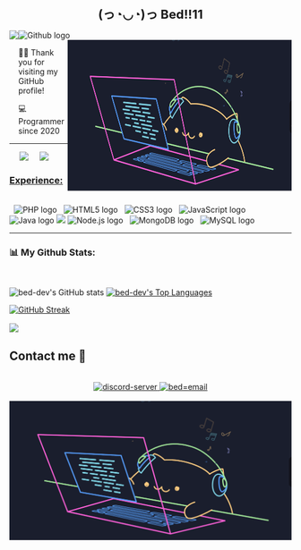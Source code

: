 <h1 align="center" style="font-size: 22px"> (っ◔◡◔)っ Bed!!11 </h1><span><img src="https://img.shields.io/badge/GitHub-100000?style=for-the-badge&logo=github&logoColor=white" alt="Github logo" title="Github" height="25" /></span>

<img align="left" height="200" src="https://media.giphy.com/media/ao9DUiTKH60XS/giphy.gif"/>


<a target="_blank" align="center">
  <img align="right" top="500" height="270" width="400" alt="GIF" src="https://github.com/SophieNguyen113/SophieNguyen113/blob/main/Sophie%20Nguyen%20-%20CatCat.gif">
  
</a>



🙋‍♂️ Thank you for visiting my GitHub profile! 

💻 Programmer since 2020

<hr>

<p align='center'>
<img src="https://komarev.com/ghpvc/?username=bed-dev">&nbsp;&nbsp;&nbsp;&nbsp;
<img src="https://img.shields.io/github/followers/bed-dev?style=social">&nbsp;&nbsp;&nbsp;&nbsp;
</p>


### <u> Experience: </u>

<br>
&nbsp;
<span><img src="https://img.shields.io/badge/PHP-0000FF?style=for-the-badge&logo=php&logoColor=blue" alt="PHP logo" title="PHP" height="25" /></span>
&nbsp;
<span><img src="https://img.shields.io/badge/HTML5-E34F26?style=for-the-badge&logo=html5&logoColor=white" alt="HTML5 logo" title="HTML5" height="25" /></span>
&nbsp;
<span><img src="https://img.shields.io/badge/CSS3-1572B6?style=for-the-badge&logo=css3&logoColor=white" alt="CSS3 logo" title="CSS3" height="25" /></span>
&nbsp;
<span><img src="https://img.shields.io/badge/JavaScript-323330?style=for-the-badge&logo=javascript&logoColor=F7DF1E" alt="JavaScript logo" title="JavaScript" height="25" /></span>
&nbsp;
<span><img src = "https://img.shields.io/badge/Java-ED8B00?style=for-the-badge&logo=java&logoColor=white" alt="Java logo"  title="Java" height="25"/></span>
<span><img src = "https://shields.io/badge/TypeScript-3178C6?style=for-the-badge&logo=TypeScript&logoColor=white" height="25" /></span>
<span><img src="https://img.shields.io/badge/Node.js-339933?style=for-the-badge&logo=nodedotjs&logoColor=white" alt="Node.js logo" title="Node.js" height="25" /></span>
&nbsp;
<span><img src="https://img.shields.io/badge/MongoDB-4EA94B?style=for-the-badge&logo=mongodb&logoColor=white" alt="MongoDB logo" title="MongoDB" height="25" /></span>
&nbsp;
<span>
<img src = "https://img.shields.io/badge/MySQL-005C84?style=for-the-badge&logo=mysql&logoColor=white" alt="MySQL logo" title="MySQL" height="25"/>
</span>

<hr>

### 📊 My Github Stats:
<br/>

![bed-dev's GitHub stats](https://github-readme-stats.vercel.app/api?username=bed-dev&show_icons=true&theme=tokyonight) <a href="https://github.com/bed-dev"><img alt="bed-dev's Top Languages" src="https://github-readme-stats.vercel.app/api/top-langs/?username=bed-dev&langs_count=8&count_private=true&layout=compact&theme=tokyonight&hide_border=true&bg_color=0D1117" /></a>

[![GitHub Streak](https://github-readme-streak-stats.herokuapp.com?user=bed-dev&theme=tokyonight&hide_border=true&date_format=M%20j%5B%2C%20Y%5D)](https://git.io/streak-stats)

<img align="center" src="https://github-profile-trophy.vercel.app/?username=bed-dev&theme=dracula&no-bg=true&row=1"/>

<br>


## Contact me 🌻

<br>
<div align="center">
  <a href="https://discord.gg/HAdG9y5GU9" target="_blank" rel="noopener noreferrer">
    <img src="https://img.icons8.com/?size=95&id=D2NqKl85S8Ye&format=png" alt="discord-server" />
  </a>
  <a href="mailto:mail@bahae.mw" target="top" rel="noopener noreferrer">
  <img src="https://img.icons8.com/bubbles/100/000000/gmail-new.png" alt="bed=email"/>
  </a>
</div>

<br>

<img src="https://github.com/SophieNguyen113/SophieNguyen113/blob/main/Sophie%20Nguyen%20-%20CatCat.gif" title="CatCat" alt="CatCat">
